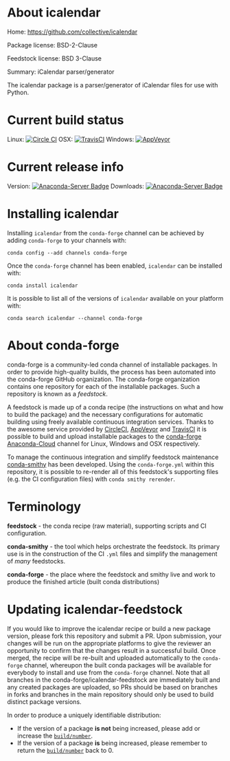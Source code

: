 About icalendar
===============

Home: https://github.com/collective/icalendar

Package license: BSD-2-Clause

Feedstock license: BSD 3-Clause

Summary: iCalendar parser/generator

The icalendar package is a parser/generator of iCalendar files for use with
Python.


Current build status
====================

Linux: [![Circle CI](https://circleci.com/gh/conda-forge/icalendar-feedstock.svg?style=shield)](https://circleci.com/gh/conda-forge/icalendar-feedstock)
OSX: [![TravisCI](https://travis-ci.org/conda-forge/icalendar-feedstock.svg?branch=master)](https://travis-ci.org/conda-forge/icalendar-feedstock)
Windows: [![AppVeyor](https://ci.appveyor.com/api/projects/status/github/conda-forge/icalendar-feedstock?svg=True)](https://ci.appveyor.com/project/conda-forge/icalendar-feedstock/branch/master)

Current release info
====================
Version: [![Anaconda-Server Badge](https://anaconda.org/conda-forge/icalendar/badges/version.svg)](https://anaconda.org/conda-forge/icalendar)
Downloads: [![Anaconda-Server Badge](https://anaconda.org/conda-forge/icalendar/badges/downloads.svg)](https://anaconda.org/conda-forge/icalendar)

Installing icalendar
====================

Installing `icalendar` from the `conda-forge` channel can be achieved by adding `conda-forge` to your channels with:

```
conda config --add channels conda-forge
```

Once the `conda-forge` channel has been enabled, `icalendar` can be installed with:

```
conda install icalendar
```

It is possible to list all of the versions of `icalendar` available on your platform with:

```
conda search icalendar --channel conda-forge
```


About conda-forge
=================

conda-forge is a community-led conda channel of installable packages.
In order to provide high-quality builds, the process has been automated into the
conda-forge GitHub organization. The conda-forge organization contains one repository
for each of the installable packages. Such a repository is known as a *feedstock*.

A feedstock is made up of a conda recipe (the instructions on what and how to build
the package) and the necessary configurations for automatic building using freely
available continuous integration services. Thanks to the awesome service provided by
[CircleCI](https://circleci.com/), [AppVeyor](http://www.appveyor.com/)
and [TravisCI](https://travis-ci.org/) it is possible to build and upload installable
packages to the [conda-forge](https://anaconda.org/conda-forge)
[Anaconda-Cloud](http://docs.anaconda.org/) channel for Linux, Windows and OSX respectively.

To manage the continuous integration and simplify feedstock maintenance
[conda-smithy](http://github.com/conda-forge/conda-smithy) has been developed.
Using the ``conda-forge.yml`` within this repository, it is possible to re-render all of
this feedstock's supporting files (e.g. the CI configuration files) with ``conda smithy rerender``.


Terminology
===========

**feedstock** - the conda recipe (raw material), supporting scripts and CI configuration.

**conda-smithy** - the tool which helps orchestrate the feedstock.
                   Its primary use is in the construction of the CI ``.yml`` files
                   and simplify the management of *many* feedstocks.

**conda-forge** - the place where the feedstock and smithy live and work to
                  produce the finished article (built conda distributions)


Updating icalendar-feedstock
============================

If you would like to improve the icalendar recipe or build a new
package version, please fork this repository and submit a PR. Upon submission,
your changes will be run on the appropriate platforms to give the reviewer an
opportunity to confirm that the changes result in a successful build. Once
merged, the recipe will be re-built and uploaded automatically to the
`conda-forge` channel, whereupon the built conda packages will be available for
everybody to install and use from the `conda-forge` channel.
Note that all branches in the conda-forge/icalendar-feedstock are
immediately built and any created packages are uploaded, so PRs should be based
on branches in forks and branches in the main repository should only be used to
build distinct package versions.

In order to produce a uniquely identifiable distribution:
 * If the version of a package **is not** being increased, please add or increase
   the [``build/number``](http://conda.pydata.org/docs/building/meta-yaml.html#build-number-and-string).
 * If the version of a package **is** being increased, please remember to return
   the [``build/number``](http://conda.pydata.org/docs/building/meta-yaml.html#build-number-and-string)
   back to 0.

